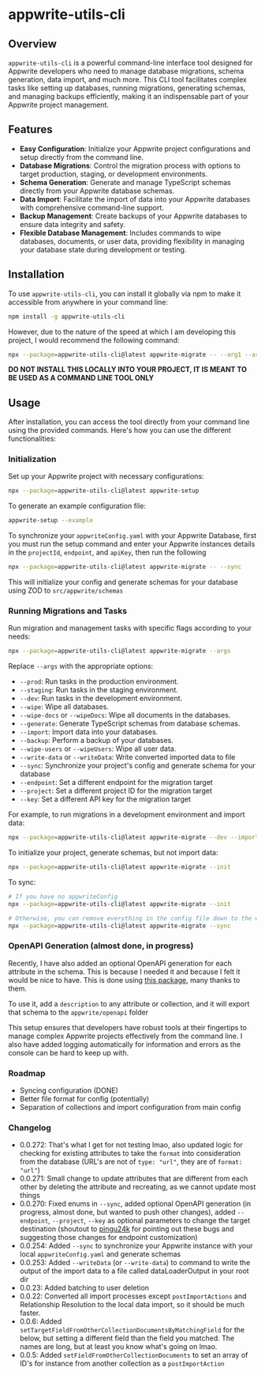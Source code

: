 # appwrite-utils-cli

## Overview

`appwrite-utils-cli` is a powerful command-line interface tool designed for Appwrite developers who need to manage database migrations, schema generation, data import, and much more. This CLI tool facilitates complex tasks like setting up databases, running migrations, generating schemas, and managing backups efficiently, making it an indispensable part of your Appwrite project management.

## Features

- **Easy Configuration**: Initialize your Appwrite project configurations and setup directly from the command line.
- **Database Migrations**: Control the migration process with options to target production, staging, or development environments.
- **Schema Generation**: Generate and manage TypeScript schemas directly from your Appwrite database schemas.
- **Data Import**: Facilitate the import of data into your Appwrite databases with comprehensive command-line support.
- **Backup Management**: Create backups of your Appwrite databases to ensure data integrity and safety.
- **Flexible Database Management**: Includes commands to wipe databases, documents, or user data, providing flexibility in managing your database state during development or testing.

## Installation

To use `appwrite-utils-cli`, you can install it globally via npm to make it accessible from anywhere in your command line:

```bash
npm install -g appwrite-utils-cli
```

However, due to the nature of the speed at which I am developing this project, I would recommend the following command:

```bash
npx --package=appwrite-utils-cli@latest appwrite-migrate -- --arg1 --arg2 --arg3
```

**DO NOT INSTALL THIS LOCALLY INTO YOUR PROJECT, IT IS MEANT TO BE USED AS A COMMAND LINE TOOL ONLY**

## Usage

After installation, you can access the tool directly from your command line using the provided commands. Here's how you can use the different functionalities:

### Initialization

Set up your Appwrite project with necessary configurations:

```bash
npx --package=appwrite-utils-cli@latest appwrite-setup
```

To generate an example configuration file:

```bash
appwrite-setup --example
```

To synchronize your `appwriteConfig.yaml` with your Appwrite Database, first you must run the setup command and enter your Appwrite instances details in the `projectId`, `endpoint`, and `apiKey`, then run the following

```bash
npx --package=appwrite-utils-cli@latest appwrite-migrate -- --sync
```

This will initialize your config and generate schemas for your database using ZOD to `src/appwrite/schemas`

### Running Migrations and Tasks

Run migration and management tasks with specific flags according to your needs:

```bash
npx --package=appwrite-utils-cli@latest appwrite-migrate --args
```

Replace `--args` with the appropriate options:

- `--prod`: Run tasks in the production environment.
- `--staging`: Run tasks in the staging environment.
- `--dev`: Run tasks in the development environment.
- `--wipe`: Wipe all databases.
- `--wipe-docs` or `--wipeDocs`: Wipe all documents in the databases.
- `--generate`: Generate TypeScript schemas from database schemas.
- `--import`: Import data into your databases.
- `--backup`: Perform a backup of your databases.
- `--wipe-users` or `--wipeUsers`: Wipe all user data.
- `--write-data` or `--writeData`: Write converted imported data to file
- `--sync`: Synchronize your project's config and generate schema for your database
- `--endpoint`: Set a different endpoint for the migration target
- `--project`: Set a different project ID for the migration target
- `--key`: Set a different API key for the migration target

For example, to run migrations in a development environment and import data:

```bash
npx --package=appwrite-utils-cli@latest appwrite-migrate --dev --import
```

To initialize your project, generate schemas, but not import data:

```bash
npx --package=appwrite-utils-cli@latest appwrite-migrate --init
```

To sync:

```bash
# If you have no appwriteConfig
npx --package=appwrite-utils-cli@latest appwrite-migrate --init

# Otherwise, you can remove everything in the config file down to the word collections, just leave your Databases, then run
npx --package=appwrite-utils-cli@latest appwrite-migrate --sync
```

### OpenAPI Generation (almost done, in progress)

Recently, I have also added an optional OpenAPI generation for each attribute in the schema. This is because I needed it and because I felt it would be nice to have. This is done using [this package](https://github.com/asteasolutions/zod-to-openapi), many thanks to them.

To use it, add a `description` to any attribute or collection, and it will export that schema to the `appwrite/openapi` folder

This setup ensures that developers have robust tools at their fingertips to manage complex Appwrite projects effectively from the command line. I also have added logging automatically for information and errors as the console can be hard to keep up with.

### Roadmap

- Syncing configuration (DONE)
- Better file format for config (potentially)
- Separation of collections and import configuration from main config

### Changelog

- 0.0.272: That's what I get for not testing lmao, also updated logic for checking for existing attributes to take the `format` into consideration from the database (URL's are not of `type: "url"`, they are of `format: "url"`)
- 0.0.271: Small change to update attributes that are different from each other by deleting the attribute and recreating, as we cannot update most things
- 0.0.270: Fixed enums in `--sync`, added optional OpenAPI generation (in progress, almost done, but wanted to push other changes), added `--endpoint`, `--project`, `--key` as optional parameters to change the target destination (shoutout to [pingu24k](https://github.com/pingu2k4) for pointing out these bugs and suggesting those changes for endpoint customization)
- 0.0.254: Added `--sync` to synchronize your Appwrite instance with your local `appwriteConfig.yaml` and generate schemas
- 0.0.253: Added `--writeData` (or `--write-data`) to command to write the output of the import data to a file called dataLoaderOutput in your root dir
- 0.0.23: Added batching to user deletion
- 0.0.22: Converted all import processes except `postImportActions` and Relationship Resolution to the local data import, so it should be much faster.
- 0.0.6: Added `setTargetFieldFromOtherCollectionDocumentsByMatchingField` for the below, but setting a different field than the field you matched. The names are long, but at least you know what's going on lmao.
- 0.0.5: Added `setFieldFromOtherCollectionDocuments` to set an array of ID's for instance from another collection as a `postImportAction`
